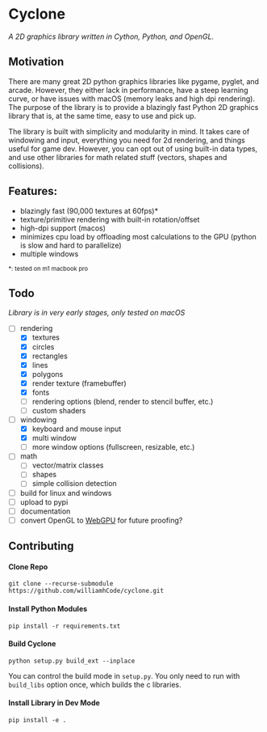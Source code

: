 # Cyclone
_A 2D graphics library written in Cython, Python, and OpenGL._

## Motivation
There are many great 2D python graphics libraries like pygame, pyglet, and arcade. However, they either lack in performance, have a steep learning curve, or have issues with macOS (memory leaks and high dpi rendering).
The purpose of the library is to provide a blazingly fast Python 2D graphics library that is, at the same time, easy to use and pick up. 

The library is built with simplicity and modularity in mind. It takes care of windowing and input, everything you need for 2d rendering, and things useful for game dev. However, you can opt out of using built-in data types, and use other libraries for math related stuff (vectors, shapes and collisions).

## Features: 
- blazingly fast (90,000 textures at 60fps)*
- texture/primitive rendering with built-in rotation/offset
- high-dpi support (macos)
- minimizes cpu load by offloading most calculations to the GPU (python is slow and hard to parallelize)
- multiple windows

<sub>*: tested on m1 macbook pro

## Todo
_Library is in very early stages, only tested on macOS_
- [ ] rendering
  - [x] textures
  - [x] circles
  - [x] rectangles
  - [x] lines
  - [x] polygons
  - [x] render texture (framebuffer)
  - [x] fonts
  - [ ] rendering options (blend, render to stencil buffer, etc.)
  - [ ] custom shaders
- [ ] windowing
  - [x] keyboard and mouse input
  - [x] multi window
  - [ ] more window options (fullscreen, resizable, etc.)
- [ ] math
  - [ ] vector/matrix classes
  - [ ] shapes
  - [ ] simple collision detection
- [ ] build for linux and windows
- [ ] upload to pypi
- [ ] documentation
- [ ] convert OpenGL to [WebGPU](https://developer.chrome.com/blog/webgpu-release/) for future proofing?

## Contributing

#### Clone Repo
```
git clone --recurse-submodule https://github.com/williamhCode/cyclone.git
```

#### Install Python Modules
```
pip install -r requirements.txt
```

#### Build Cyclone
```
python setup.py build_ext --inplace
```
You can control the build mode in `setup.py`. You only need to run with `build_libs` option once, which builds the c libraries.

#### Install Library in Dev Mode
```
pip install -e .
```
